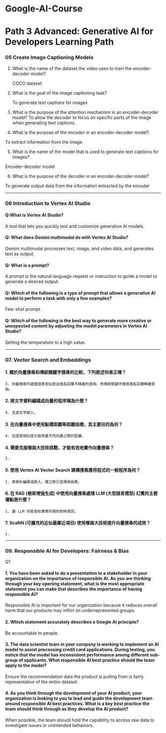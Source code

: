 # Google-AI-Course

# Path 3 Advanced: Generative AI for Developers Learning Path

### 05 Create Image Captioning Models

1. What is the name of the dataset the video uses to train the encoder-decoder model?

   COCO dataset
2. What is the goal of the image captioning task? 

   To generate text captions for images
3. What is the purpose of the attention mechanism in an encoder-decoder model?
   To allow the decoder to focus on specific parts of the image when generating text captions.
   
4. What is the purpose of the encoder in an encoder-decoder model?
  
  To extract information from the image.
  
5. What is the name of the model that is used to generate text captions for images?
  
  Encoder-decoder model
  
6. What is the purpose of the decoder in an encoder-decoder model?
  
  To generate output data from the information extracted by the encoder

----------------------------------------------------------------------------------

### 06 Introduction to Vertex AI Studio

#### Q:What is Vertex AI Studio?
A tool that lets you quickly test and customize generative AI models.

#### Q: What does Gemini multimodal do with Vertex AI Studio?
Gemini multimodal processes text, image, and video data, and generates text as output.

#### Q: What is a prompt?
A prompt is the natural language request or instruction to guide a model to generate a desired output.

#### Q: Which of the following is a type of prompt that allows a generative AI model to perform a task with only a few examples?
Few-shot prompt

#### Q: Which of the following is the best way to generate more creative or unexpected content by adjusting the model parameters in Vertex AI Studio?
Setting the temperature to a high value.

----------------------------------------------------------------------------------
### **07. Vector Search and Embeddings**

#### 1. 關於向量搜尋和傳統關鍵字搜尋的比較，下列敘述何者正確？
    3. 向量搜尋可處理語意相似度且擅長回覆不精確的查詢，而傳統關鍵字搜尋擅長回覆精確查詢。
      
#### 2. 將文字資料編碼成向量的程序稱為什麼？
    4. 生成文字嵌入。
       
#### 3. 在向量搜尋中使用點積距離等距離指標，其主要目的為何？
    4. 在語意相似度方面測量不同向量之間的距離。
       
#### 4. 需要克服哪兩大技術挑戰，才能有效地實作向量搜尋？
    1.
       
#### 5. 使用 Vertex AI Vector Search 建構搜尋應用程式的一般程序為何？
    1. 將資料編碼成嵌入、建立索引並搜尋結果。
       
#### 6. 在 RAG (檢索增強生成) 中使用向量搜尋處理 LLM (大型語言模型) 幻覺的主要優點是什麼？
    1. 讓 LLM 存取查核事實所需的即時資訊。
       
#### 7. ScaNN (可擴充的近似最鄰近項目) 使用哪兩大技術提升向量搜尋的成效？
    1. 

--------------------------------------------------------------------------------

### **09. Responsible AI for Developers: Fairness & Bias**

Q1

#### 1. You have been asked to do a presentation to a stakeholder in your organization on the importance of responsible AI. As you are thinking through your key opening statement, what is the most appropriate statement you can make that describes the importance of having responsible AI?
Responsible AI is important for our organization because it reduces overall harm that our products may inflict on underrepresented groups.

#### 2. Which statement accurately describes a Google AI principle?
Be accountable to people.

#### 3. The data scientist team in your company is working to implement an AI model to assist processing credit card applications. During testing, you notice that the model has inconsistent performance among different sub-group of applicants. What responsible AI best practice should the team apply to the model?
Ensure the recommendation data the product is pulling from is fairly representative of the entire dataset.

#### 4. As you think through the development of your AI product, your organization is looking to you to lead and guide the development team around responsible AI best practices. What is a key best practice the team should think through as they develop the AI product?
When possible, the team should hold the capability to access raw data to investigate issues or unintended behaviors.
